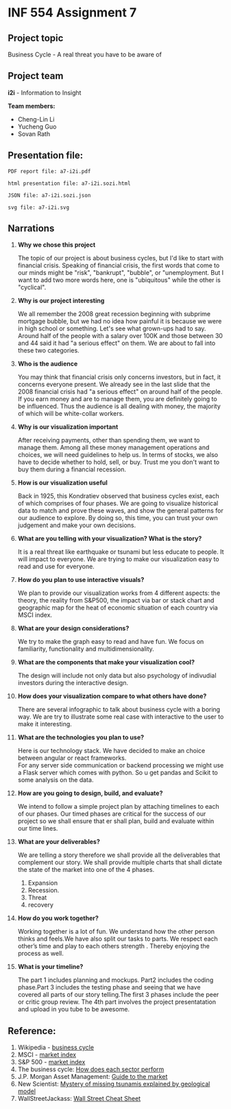 # INF 554 Assignment 7

## Project topic

Business Cycle - A real threat you have to be aware of

## Project team

**i2i** - Information to Insight

**Team members:**

* Cheng-Lin Li
* Yucheng Guo
* Sovan Rath

## Presentation file:

```text
PDF report file: a7-i2i.pdf

html presentation file: a7-i2i.sozi.html

JSON file: a7-i2i.sozi.json

svg file: a7-i2i.svg
```

## Narrations

1. **Why we chose this project**

   The topic of our project is about business cycles, but I'd like to start with financial crisis. Speaking of financial crisis, the first words that come to our minds might be "risk", "bankrupt", "bubble", or "unemployment. But I want to add two more words here, one is "ubiquitous" while the other is "cyclical".

2. **Why is our project interesting**

   We all remember the 2008 great recession beginning with subprime mortgage bubble, but we had no idea how painful it is because we were in high school or something. Let's see what grown-ups had to say. Around half of the people with a salary over 100K and those between 30 and 44 said it had "a serious effect" on them. We are about to fall into these two categories.

3. **Who is the audience**

   You may think that financial crisis only concerns investors, but in fact, it concerns everyone present. We already see in the last slide that the 2008 financial crisis had "a serious effect" on around half of the people. If you earn money and are to manage them, you are definitely going to be influenced. Thus the audience is all dealing with money, the majority of which will be white-collar workers.

4. **Why is our visualization important**

   After receiving payments, other than spending them, we want to manage them. Among all these money management operations and choices, we will need guidelines to help us. In terms of stocks, we also have to decide whether to hold, sell, or buy. Trust me you don't want to buy them during a financial recession. 

5. **How is our visualization useful**

   Back in 1925, this Kondratiev observed that business cycles exist, each of which comprises of four phases. We are going to visualize historical data to match and prove these waves, and show the general patterns for our audience to explore. By doing so, this time, you can trust your own judgement and make your own decisions.

6. **What are you telling with your visualization? What is the story?**

   It is a real threat like earthquake or tsunami but less educate to people. It will impact to everyone. We are trying to make our visualization easy to read and use for everyone.

7. **How do you plan to use interactive visuals?**

   We plan to provide our visualization works from 4 different aspects: the theory, the reality from S&P500, the impact via bar or stack chart and geographic map for the heat of economic situation of each country via MSCI index.

8. **What are your design considerations?**

   We try to make the graph easy to read and have fun. We focus on familiarity, functionality and multidimensionality.

9. **What are the components that make your visualization cool?**

   The design will include not only data but also psychology of indivudial investors during the interactive design.

10. **How does your visualization compare to what others have done?**

   	There are several infographic to talk about business cycle with a boring way. We are try to illustrate some real case with interactive to the user to make it interesting.

11. **What are the technologies you plan to use?**


	Here is our technology stack. We have decided to make an choice between angular or react frameworks.  
For any server side communication or backend processing we might use a Flask server which comes with python. So u get pandas and Scikit to some analysis on the data.


12. **How are you going to design, build, and evaluate?**

  	We intend to follow a simple project plan by attaching timelines to each of our phases. Our timed phases are critical for the success of our project so we shall ensure that er shall plan, build  and evaluate within our time lines. 


13. **What are your deliverables?**

  	We are telling a story therefore we shall provide all the deliverables that complement our story. We shall provide multiple charts that shall dictate the state of the market into one of the 4 phases. 
	1. Expansion
	2. Recession.
	3. Threat
	4. recovery
14. **How do you work together?**

	Working together is a lot of fun. We understand how the other person thinks and feels.We have also split our tasks to parts. We respect each other’s time and play to each others strength . Thereby enjoying the process as well. 

15. **What is your timeline?**

	The part 1 includes planning and mockups. Part2 includes the coding phase.Part 3 includes the testing phase and seeing that we have covered all parts of our story telling.The first 3 phases include the peer or critic group review. The 4th part involves the project presentatation and upload in you tube to be awesome.


## Reference:

1. Wikipedia - [business cycle](https://en.wikipedia.org/wiki/Business_cycle)
2. MSCI - [market index](https://www.msci.com/market-cap-weighted-indexes)
3. S&P 500 - [market index](http://us.spindices.com/)
4. The business cycle: [How does each sector perform](https://www.schwab.com/resource-center/insights/content/business-cycle-how-does-each-sector-perform)
5. J.P. Morgan Asset Management: [Guide to the market](https://am.jpmorgan.com/us/en/asset-management/gim/adv/insights/guide-to-the-markets?gclid=EAIaIQobChMIluXH56fp1gIV0oN-Ch2dKgRsEAAYASABEgKpB_D_BwE)
6. New Scientist: [Mystery of missing tsunamis explained by geological model](https://www.newscientist.com/article/2143611-mystery-of-missing-tsunamis-explained-by-geological-model/)
7. WallStreetJackass: [Wall Street Cheat Sheet](http://wallstreetjackass.typepad.com/raptureready/2010/06/wall-street-cheat-sheet.html)
	